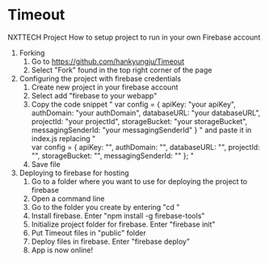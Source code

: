# Timeout
NXTTECH Project
How to setup project to run in your own Firebase account
1. Forking
	1. Go to https://github.com/hankyungju/Timeout
	2. Select "Fork" found in the top right corner of the page
2. Configuring the project with firebase credentials
	1. Create new project in your firebase account
	2. Select add "firebase to your webapp"
	3. Copy the code snippet 
	"
		var config = {
		apiKey: "your apiKey",
		authDomain: "your authDomain",
		databaseURL: "your databaseURL",
		projectId: "your projectId",
		storageBucket: "your storageBucket",
		messagingSenderId: "your messagingSenderId"
		}
	"
	and paste it in index.js replacing 
	"   
		var config = {
		apiKey: "",
		authDomain: "",
		databaseURL: "",
		projectId: "",
		storageBucket: "",
		messagingSenderId: ""
		};
	"
	4. Save file
3. Deploying to firebase for hosting 
	1. Go to a folder where you want to use for deploying the project to firebase
	2. Open a command line
	3. Go to the folder you create by entering "cd <path to folder>"
	3. Install firebase. Enter "npm install -g firebase-tools"
	4. Initialize project folder for firebase. Enter "firebase init"
	5. Put Timeout files in "public" folder 
	6. Deploy files in firebase. Enter "firebase deploy"
	7. App is now online!

